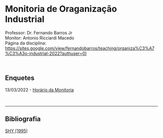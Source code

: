 # Monitoria de Oraganização Industrial

Professor: Dr. Fernando Barros Jr
<br>
Monitor: Antonio Ricciardi Macedo
<br>
Página da disciplina: [https://sites.google.com/view/fernandobarros/teaching/organiza%C3%A7%C3%A3o-industrial-2022?authuser=0)](https://sites.google.com/view/fernandobarros/teaching/organiza%C3%A7%C3%A3o-industrial-2022?authuser=0)

<br>

## Enquetes
13/03/2022 - [Horário da Monitoria](https://github.com/antoniormacedo/Oraganizacao-Industrial/discussions/4#discussion-4959189)

<br>


---

## Bibliografia

[SHY (1995)](https://antoniormacedo.github.io/Oraganizacao-Industrial/Shy%20(1995).pdf)
